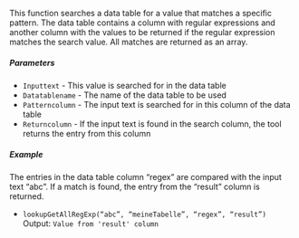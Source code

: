 This function searches a data table for a value that matches a specific pattern.
The data table contains a column with regular expressions and another column with the values to be returned if the regular expression matches the search value.
All matches are returned as an array.

##### Parameters
* `Inputtext` - This value is searched for in the data table
* `Datatablename` - The name of the data table to be used
* `Patterncolumn` - The input text is searched for in this column of the data table
* `Returncolumn` - If the input text is found in the search column, the tool returns the entry from this column

##### Example
The entries in the data table column “regex” are compared with the input text “abc”.
If a match is found, the entry from the “result” column is returned.
* `lookupGetAllRegExp(“abc”, “meineTabelle”, “regex”, “result”)` Output: `Value from 'result' column`
